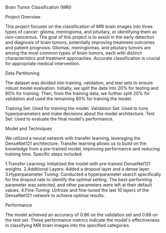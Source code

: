 Brain Tumor Classification (MRI)

Project Overview

This project focuses on the classification of MRI brain images into three types of cancer: glioma, meningioma, and pituitary, or identifying them as non-cancerous. The goal of this project is to assist in the early detection and diagnosis of brain tumors, potentially improving treatment outcomes and patient prognosis. Gliomas, meningiomas, and pituitary tumors are among the most common types of brain tumors, each with distinct characteristics and treatment approaches. Accurate classification is crucial for appropriate medical intervention.

Data Partitioning

The dataset was divided into training, validation, and test sets to ensure robust model evaluation. Initially, we split the data into 20% for testing and 80% for training. Then, from the training data, we further split 20% for validation and used the remaining 80% for training the model.

Training Set: Used for training the model.
Validation Set: Used to tune hyperparameters and make decisions about the model architecture.
Test Set: Used to evaluate the final model's performance.

Model and Techniques

We utilized a neural network with transfer learning, leveraging the DenseNet121 architecture. Transfer learning allows us to build on the knowledge from a pre-trained model, improving performance and reducing training time. Specific steps included:

1.Transfer Learning: Initialized the model with pre-trained DenseNet121 weights.
2.Additional Layers: Added a dropout layer and a dense layer.
3.Hyperparameter Tuning: Conducted a hyperparameter search specifically for the dropout rate to identify the optimal setting. The best-performing parameter was selected, and other parameters were left at their default values.
4.Fine-Tuning: Unfroze and fine-tuned the last 10 layers of the DenseNet121 network to achieve optimal results.

Performance

The model achieved an accuracy of 0.86 on the validation set and 0.88 on the test set. These performance metrics indicate the model's effectiveness in classifying MRI brain images into the specified categories.

